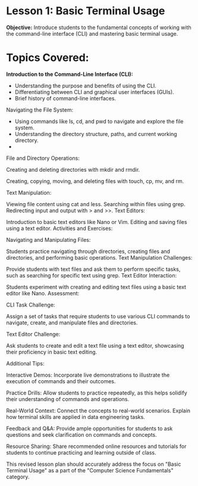 # Lesson 1: Basic Terminal Usage

<b>Objective:</b> Introduce students to the fundamental concepts of working with the command-line interface (CLI) and mastering basic terminal usage.

# Topics Covered:

<b>Introduction to the Command-Line Interface (CLI):</b></p>

- Understanding the purpose and benefits of using the CLI.
- Differentiating between CLI and graphical user interfaces (GUIs).
- Brief history of command-line interfaces.

Navigating the File System:</b></p>

- Using commands like ls, cd, and pwd to navigate and explore the file system.
- Understanding the directory structure, paths, and current working directory.
- 
File and Directory Operations:</b></p>

Creating and deleting directories with mkdir and rmdir.</p>
Creating, copying, moving, and deleting files with touch, cp, mv, and rm.</p>

Text Manipulation:</b></p>

Viewing file content using cat and less.
Searching within files using grep.
Redirecting input and output with > and >>.
Text Editors:</b></p>

Introduction to basic text editors like Nano or Vim.
Editing and saving files using a text editor.
Activities and Exercises:

Navigating and Manipulating Files:

Students practice navigating through directories, creating files and directories, and performing basic operations.
Text Manipulation Challenges:

Provide students with text files and ask them to perform specific tasks, such as searching for specific text using grep.
Text Editor Interaction:</b></p>

Students experiment with creating and editing text files using a basic text editor like Nano.
Assessment:</b></p>

CLI Task Challenge:</b></p>

Assign a set of tasks that require students to use various CLI commands to navigate, create, and manipulate files and directories.

Text Editor Challenge:</b></p>

Ask students to create and edit a text file using a text editor, showcasing their proficiency in basic text editing.

Additional Tips:</b></p>

Interactive Demos: Incorporate live demonstrations to illustrate the execution of commands and their outcomes.

Practice Drills: Allow students to practice repeatedly, as this helps solidify their understanding of commands and operations.

Real-World Context: Connect the concepts to real-world scenarios. Explain how terminal skills are applied in data engineering tasks.

Feedback and Q&A: Provide ample opportunities for students to ask questions and seek clarification on commands and concepts.

Resource Sharing: Share recommended online resources and tutorials for students to continue practicing and learning outside of class.

This revised lesson plan should accurately address the focus on "Basic Terminal Usage" as a part of the "Computer Science Fundamentals" category.
